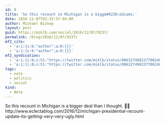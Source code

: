 ```yaml
---
id: 8
title: 'So this recount in Michigan is a bigg&#8230;&diams;'
date: 2016-12-07T02:33:57-04:00
author: Michael Bishop
layout: post
guid: https://miklb.com/social/2016/12/07/9237/
permalink: /blog/2016/12/07/9237/
mf2_cite:
  - 'a:1:{s:6:"author";a:0:{}}'
  - 'a:1:{s:6:"author";a:0:{}}'
mf2_syndication:
  - 'a:1:{i:0;s:51:"https://twitter.com/miklb/status/806327498237706240";}'
  - 'a:1:{i:0;s:51:"https://twitter.com/miklb/status/806327498237706240";}'
tags:
  - note
  - politics
  - social
kind:
  - Note
---
```

<p>So this recount in Michigan is a bigger deal than I thought. 💨🔥 http://www.eclectablog.com/2016/12/michigan-presidential-recount-update-its-getting-very-very-ugly.html</p>